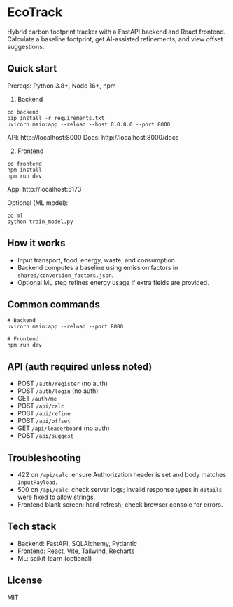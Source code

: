 # EcoTrack

Hybrid carbon footprint tracker with a FastAPI backend and React frontend. Calculate a baseline footprint, get AI-assisted refinements, and view offset suggestions.

## Quick start

Prereqs: Python 3.8+, Node 16+, npm

1) Backend
```
cd backend
pip install -r requirements.txt
uvicorn main:app --reload --host 0.0.0.0 --port 8000
```
API: http://localhost:8000
Docs: http://localhost:8000/docs

2) Frontend
```
cd frontend
npm install
npm run dev
```
App: http://localhost:5173

Optional (ML model):
```
cd ml
python train_model.py
```

## How it works
- Input transport, food, energy, waste, and consumption.
- Backend computes a baseline using emission factors in `shared/conversion_factors.json`.
- Optional ML step refines energy usage if extra fields are provided.

## Common commands
```
# Backend
uvicorn main:app --reload --port 8000

# Frontend
npm run dev
```

## API (auth required unless noted)
- POST `/auth/register` (no auth)
- POST `/auth/login` (no auth)
- GET `/auth/me`
- POST `/api/calc`
- POST `/api/refine`
- POST `/api/offset`
- GET `/api/leaderboard` (no auth)
- POST `/api/suggest`

## Troubleshooting
- 422 on `/api/calc`: ensure Authorization header is set and body matches `InputPayload`.
- 500 on `/api/calc`: check server logs; invalid response types in `details` were fixed to allow strings.
- Frontend blank screen: hard refresh; check browser console for errors.

## Tech stack
- Backend: FastAPI, SQLAlchemy, Pydantic
- Frontend: React, Vite, Tailwind, Recharts
- ML: scikit-learn (optional)

## License
MIT
